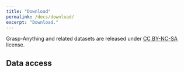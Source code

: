```yaml
---
title: "Download"
permalink: /docs/download/
excerpt: "Download."
---
```


Grasp-Anything and related datasets are released under [CC BY-NC-SA](https://github.com/airvlab/grasp-anything/blob/main/LICENSE) license.

## Data access
<script type="text/javascript" src="https://form.jotform.com/jsform/240912335664456"></script>